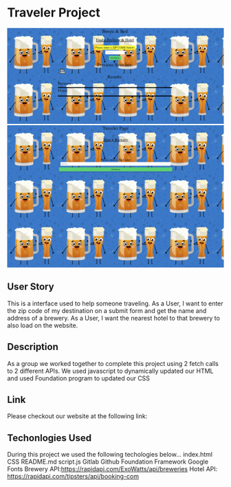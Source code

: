# Traveler Project

![site](./assets/images/img2.jpeg)
![site](./assets/images/img3.jpeg)

## User Story
This is a interface used to help someone traveling. 
As a User, I want to enter the zip code of my destination on a submit form and get the name and address of a brewery.
As a User, I want the nearest hotel to that brewery to also load on the website. 

## Description
As a group we worked together to complete this project using 2 fetch calls to 2 different APIs. We used javascript to dynamically updated our HTML and used Foundation program to updated our CSS

## Link
Please checkout our website at the following link: 

## Techonlogies Used 
During this project we used the following techologies below...
index.html
CSS
README.md
script.js
Gitlab
Github
Foundation Framework
Google Fonts
Brewery API:https://rapidapi.com/ExoWatts/api/breweries
Hotel API: https://rapidapi.com/tipsters/api/booking-com